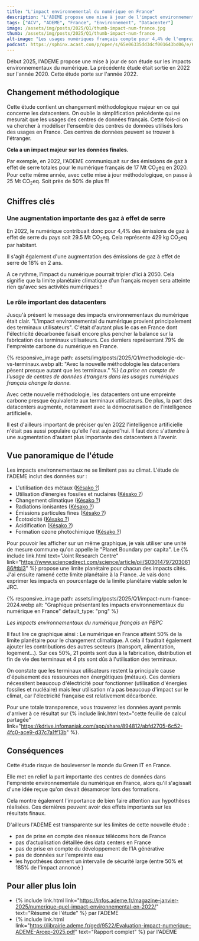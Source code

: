 ```yaml
---
title: "L'impact environnemental du numérique en France"
description: "L'ADEME propose une mise à jour de l'impact environnemental des usages numériques en France."
tags: ["ACV", "ADEME", "France", "Environnement", "Datacenter"]
image: /assets/img/posts/2025/Q1/thumb-impact-num-france.jpg
thumb: /assets/img/posts/2025/Q1/thumb-impact-num-france
alt-image: "Les usages numériques français compte pour 4,4% de l'empreinte carbone du pays en 2022"
podcast: https://sphinx.acast.com/p/open/s/65e06335dd3dcf001643bd06/e/67877a8a21ed2db9f73b8ed8/media.mp3
---
```


Début 2025, l'ADEME propose une mise à jour de son étude sur les impacts environnementaux du numérique. La précédente étude était sortie en 2022 sur l'année 2020. Cette étude porte sur l'année 2022.

## Changement méthodologique

Cette étude contient un changement méthodologique majeur en ce qui concerne les datacenters. On oublie la simplification précédente qui ne mesurait que les usages des centres de données français. Cette fois-ci on va chercher à modéliser l'ensemble des centres de données utilisés lors des usages en France. Ces centres de données peuvent se trouver à l'étranger.

**Cela a un impact majeur sur les données finales.**

Par exemple, en 2022, l'ADEME communiquait sur des émissions de gaz à effet de serre totales pour le numérique français de 17 Mt CO<sub>2</sub>eq en 2020. Pour cette même année, avec cette mise à jour méthodologique, on passe à 25 Mt CO<sub>2</sub>eq. Soit près de 50% de plus !!!

## Chiffres clés

### Une augmentation importante des gaz à effet de serre

En 2022, le numérique contribuait donc pour 4,4% des émissions de gaz à effet de serre du pays soit 29.5 Mt CO<sub>2</sub>eq. Cela représente 429 kg CO<sub>2</sub>eq par habitant. 

Il s'agit également d'une augmentation des émissions de gaz à effet de serre de 18% en 2 ans.

A ce rythme, l'impact du numérique pourrait tripler d'ici à 2050. Cela signifie que la limite planétaire climatique d'un français moyen sera atteinte rien qu'avec ses activités numériques !

### Le rôle important des datacenters

Jusqu'à présent le message des impacts environnementaux du numérique était clair. "L'impact environnemental du numérique provient principalement des terminaux utilisateurs". C'était d'autant plus le cas en France dont l'électricité décarbonée faisait encore plus pencher la balance sur la fabrication des terminaux utilisateurs. Ces derniers représentant 79% de l'empreinte carbone du numérique en France.

{% responsive_image 
  path: assets/img/posts/2025/Q1/methodologie-dc-vs-terminaux.webp 
  alt: "Avec la nouvelle méthodologie les datacenters pèsent presque autant que les terminaux."
%}
*La prise en compte de l'usage de centres de données étrangers dans les usages numériques français change la donne.*

Avec cette nouvelle méthodologie, les datacenters ont une empreinte carbone presque équivalente aux terminaux utilisateurs. De plus, la part des datacenters augmente, notamment avec la démocratisation de l'intelligence artificielle.

Il est d'ailleurs important de préciser qu'en 2022 l'intelligence artificielle n'était pas aussi populaire qu'elle l'est aujourd'hui. Il faut donc s'attendre à une augmentation d'autant plus importante des datacenters à l'avenir.

## Vue panoramique de l'étude

Les impacts environnementaux ne se limitent pas au climat. L'étude de l'ADEME inclut des données sur :

- L'utilisation des métaux ([Késako ?](/blog/2024/05/27/utilisation-des-metaux))
- Utilisation d’énergies fossiles et nuclaires ([Késako ?](/blog/2024/04/30/epuisement-ressources-fossiles))
- Changement climatique ([Késako ?](/blog/2024/05/21/changement-climatique))
- Radiations ionisantes ([Késako ?](/blog/2024/12/09/radiations-ionisantes))
- Émissions particules fines ([Késako ?](/blog/2024/07/10/particules))
- Écotoxicité ([Késako ?](/blog/2024/01/30/ecotoxicite-eau))
- Acidification ([Késako ?](/blog/2024/03/05/acidification))
- Formation ozone photochimique ([Késako ?](/blog/2024/07/30/formation-ozone-photochimique))

Pour pouvoir les afficher sur un même graphique, je vais utiliser une unité de mesure commune qu'on appelle le "Planet Boundary per capita". Le {% include link.html text="Joint Research Centre" link="https://www.sciencedirect.com/science/article/pii/S0301479720306186#tbl3" %} propose une limite planétaire pour chacun des impacts cités. J'ai ensuite ramené cette limite planétaire à la France. Je vais donc exprimer les impacts en pourcentage de la limite planétaire viable selon le JRC.

{% responsive_image 
  path: assets/img/posts/2025/Q1/impact-num-france-2024.webp 
  alt: "Graphique présentant les impacts environnementaux du numérique en France"
  default_type: "png"
%}

*Les impacts environnementaux du numérique français en PBPC*

Il faut lire ce graphique ainsi : Le numérique en France atteint 50% de la limite planétaire pour le changement climatique. A cela il faudrait également ajouter les contributions des autres secteurs (transport, alimentation, logement...). Sur ces 50%, 21 points sont dus à la fabrication, distribution et fin de vie des terminaux et 4 pts sont dûs à l'utilisation des terminaux.

On constate que les terminaux utilisateurs restent la principale cause d'épuisement des ressources non énergétiques (métaux). Ces derniers nécessitent beaucoup d'électricité pour fonctionner (utilisation d'énergies fossiles et nucléaire) mais leur utilisation n'a pas beaucoup d'impact sur le climat, car l'électricité française est relativement décarbonée.

Pour une totale transparence, vous trouverez les données ayant permis d'arriver à ce résultat sur {% include link.html text="cette feuille de calcul partagée" link="https://kdrive.infomaniak.com/app/share/894812/abfd2705-6c52-4fc0-ace9-d37c7a1ff13b" %}.

## Conséquences

Cette étude risque de bouleverser le monde du Green IT en France.

Elle met en relief la part importante des centres de données dans l'empreinte environnementale du numérique en France, alors qu'il s'agissait d'une idée reçue qu'on devait désamorcer lors des formations.

Cela montre également l'importance de bien faire attention aux hypothèses réalisées. Ces dernières peuvent avoir des effets importants sur les résultats finaux.

D'ailleurs l'ADEME est transparente sur les limites de cette nouvelle étude :

- pas de prise en compte des réseaux télécoms hors de France
- pas d’actualisation détaillée des data centers en France
- pas de prise en compte du développement de l’IA générative
- pas de données sur l'empreinte eau
- les hypothèses donnent un intervalle de sécurité large (entre 50% et 185% de l'impact annoncé )

## Pour aller plus loin

- {% include link.html link="https://infos.ademe.fr/magazine-janvier-2025/numerique-quel-impact-environnemental-en-2022/" text="Résumé de l'étude" %} par l'ADEME
- {% include link.html link="https://librairie.ademe.fr/ged/9522/Evaluation-impact-numerique-ADEME-Arcep-2025.pdf" text="Rapport complet" %} par l'ADEME
